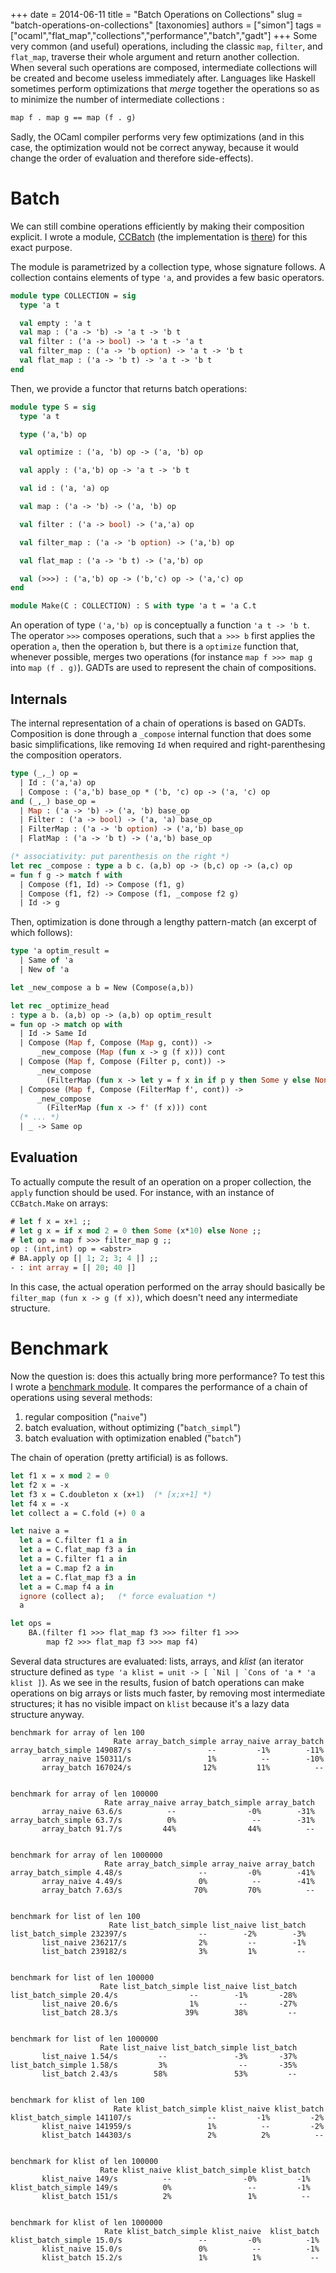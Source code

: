 +++
date = 2014-06-11
title = "Batch Operations on Collections"
slug = "batch-operations-on-collections"
[taxonomies]
authors = ["simon"]
tags = ["ocaml","flat_map","collections","performance","batch","gadt"]
+++
Some very common (and useful) operations, including the classic `map`, `filter`, and `flat_map`, traverse their whole argument and return another collection. When several such operations are composed, intermediate collections will be created and become useless immediately after. Languages like Haskell sometimes perform optimizations that *merge* together the operations so as to minimize the number of intermediate collections :

```ocaml
map f . map g == map (f . g)
```

Sadly, the OCaml compiler performs very few optimizations (and in this case, the optimization would not be correct anyway, because it would change the order of evaluation and therefore side-effects).

<!-- more -->

Batch
=====

We can still combine operations efficiently by making their composition explicit. I wrote a module, [CCBatch](https://github.com/c-cube/ocaml-containers/blob/fc3b6040f6c228eec911545c48bd67ca8d33b9ca/core/CCBatch.mli) (the implementation is [there](https://github.com/c-cube/ocaml-containers/blob/fc3b6040f6c228eec911545c48bd67ca8d33b9ca/core/CCBatch.ml)) for this exact purpose.

The module is parametrized by a collection type, whose signature follows. A collection contains elements of type `'a`, and provides a few basic operators.

```ocaml
module type COLLECTION = sig
  type 'a t

  val empty : 'a t
  val map : ('a -> 'b) -> 'a t -> 'b t
  val filter : ('a -> bool) -> 'a t -> 'a t
  val filter_map : ('a -> 'b option) -> 'a t -> 'b t
  val flat_map : ('a -> 'b t) -> 'a t -> 'b t
end
```

Then, we provide a functor that returns batch operations:

```ocaml
module type S = sig
  type 'a t

  type ('a,'b) op

  val optimize : ('a, 'b) op -> ('a, 'b) op

  val apply : ('a,'b) op -> 'a t -> 'b t

  val id : ('a, 'a) op

  val map : ('a -> 'b) -> ('a, 'b) op

  val filter : ('a -> bool) -> ('a,'a) op

  val filter_map : ('a -> 'b option) -> ('a,'b) op

  val flat_map : ('a -> 'b t) -> ('a,'b) op

  val (>>>) : ('a,'b) op -> ('b,'c) op -> ('a,'c) op
end

module Make(C : COLLECTION) : S with type 'a t = 'a C.t
```

An operation of type `('a,'b) op` is conceptually a function `'a t -> 'b t`. The operator `>>>` composes operations, such that `a >>> b` first applies the operation `a`, then the operation `b`, but there is a `optimize` function that, whenever possible, merges two operations (for instance `map f >>> map g` into `map (f . g)`). GADTs are used to represent the chain of compositions.

Internals
---------

The internal representation of a chain of operations is based on GADTs. Composition is done through a `_compose` internal function that does some basic simplifications, like removing `Id` when required and right-parenthesing the composition operators.

```ocaml
type (_,_) op =
  | Id : ('a,'a) op
  | Compose : ('a,'b) base_op * ('b, 'c) op -> ('a, 'c) op
and (_,_) base_op =
  | Map : ('a -> 'b) -> ('a, 'b) base_op
  | Filter : ('a -> bool) -> ('a, 'a) base_op
  | FilterMap : ('a -> 'b option) -> ('a,'b) base_op
  | FlatMap : ('a -> 'b t) -> ('a,'b) base_op

(* associativity: put parenthesis on the right *)
let rec _compose : type a b c. (a,b) op -> (b,c) op -> (a,c) op
= fun f g -> match f with
  | Compose (f1, Id) -> Compose (f1, g)
  | Compose (f1, f2) -> Compose (f1, _compose f2 g)
  | Id -> g
```

Then, optimization is done through a lengthy pattern-match (an excerpt of which follows):

```ocaml
type 'a optim_result =
  | Same of 'a
  | New of 'a

let _new_compose a b = New (Compose(a,b))

let rec _optimize_head
: type a b. (a,b) op -> (a,b) op optim_result
= fun op -> match op with
  | Id -> Same Id
  | Compose (Map f, Compose (Map g, cont)) ->
      _new_compose (Map (fun x -> g (f x))) cont
  | Compose (Map f, Compose (Filter p, cont)) ->
      _new_compose
        (FilterMap (fun x -> let y = f x in if p y then Some y else None)) cont
  | Compose (Map f, Compose (FilterMap f', cont)) ->
      _new_compose
        (FilterMap (fun x -> f' (f x))) cont
  (* ... *)
  | _ -> Same op
```

Evaluation
----------

To actually compute the result of an operation on a proper collection, the `apply` function should be used. For instance, with an instance of `CCBatch.Make` on arrays:

```ocaml
# let f x = x+1 ;;
# let g x = if x mod 2 = 0 then Some (x*10) else None ;;
# let op = map f >>> filter_map g ;;
op : (int,int) op = <abstr>
# BA.apply op [| 1; 2; 3; 4 |] ;;
- : int array = [| 20; 40 |]
```

In this case, the actual operation performed on the array should basically be `filter_map (fun x -> g (f x))`, which doesn't need any intermediate structure.

Benchmark
=========

Now the question is: does this actually bring more performance? To test this I wrote a [benchmark module](https://github.com/c-cube/ocaml-containers/blob/fc3b6040f6c228eec911545c48bd67ca8d33b9ca/tests/bench_batch.ml). It compares the performance of a chain of operations using several methods:

1.  regular composition ("`naive`")
2.  batch evaluation, without optimizing ("`batch_simpl`")
3.  batch evaluation with optimization enabled ("`batch`")

The chain of operation (pretty artificial) is as follows.

```ocaml
let f1 x = x mod 2 = 0
let f2 x = -x
let f3 x = C.doubleton x (x+1)  (* [x;x+1] *)
let f4 x = -x
let collect a = C.fold (+) 0 a

let naive a =
  let a = C.filter f1 a in
  let a = C.flat_map f3 a in
  let a = C.filter f1 a in
  let a = C.map f2 a in
  let a = C.flat_map f3 a in
  let a = C.map f4 a in
  ignore (collect a);   (* force evaluation *)
  a

let ops =
    BA.(filter f1 >>> flat_map f3 >>> filter f1 >>>
        map f2 >>> flat_map f3 >>> map f4)
```

Several data structures are evaluated: lists, arrays, and *klist* (an iterator structure defined as `` type 'a klist = unit -> [ `Nil | `Cons of 'a * 'a klist ] ``). As we see in the results, fusion of batch operations can make operations on big arrays or lists much faster, by removing most intermediate structures; it has no visible impact on `klist` because it's a lazy data structure anyway.

    benchmark for array of len 100
                           Rate array_batch_simple array_naive array_batch
    array_batch_simple 149087/s                 --         -1%        -11%
           array_naive 150311/s                 1%          --        -10%
           array_batch 167024/s                12%         11%          --


    benchmark for array of len 100000
                         Rate array_naive array_batch_simple array_batch
           array_naive 63.6/s          --                -0%        -31%
    array_batch_simple 63.7/s          0%                 --        -31%
           array_batch 91.7/s         44%                44%          --


    benchmark for array of len 1000000
                         Rate array_batch_simple array_naive array_batch
    array_batch_simple 4.48/s                 --         -0%        -41%
           array_naive 4.49/s                 0%          --        -41%
           array_batch 7.63/s                70%         70%          --


    benchmark for list of len 100
                          Rate list_batch_simple list_naive list_batch
    list_batch_simple 232397/s                --        -2%        -3%
           list_naive 236217/s                2%         --        -1%
           list_batch 239182/s                3%         1%         --


    benchmark for list of len 100000
                        Rate list_batch_simple list_naive list_batch
    list_batch_simple 20.4/s                --        -1%       -28%
           list_naive 20.6/s                1%         --       -27%
           list_batch 28.3/s               39%        38%         --


    benchmark for list of len 1000000
                        Rate list_naive list_batch_simple list_batch
           list_naive 1.54/s         --               -3%       -37%
    list_batch_simple 1.58/s         3%                --       -35%
           list_batch 2.43/s        58%               53%         --


    benchmark for klist of len 100
                           Rate klist_batch_simple klist_naive klist_batch 
    klist_batch_simple 141107/s                 --         -1%         -2% 
           klist_naive 141959/s                 1%          --         -2% 
           klist_batch 144303/s                 2%          2%          -- 


    benchmark for klist of len 100000
                        Rate klist_naive klist_batch_simple klist_batch
           klist_naive 149/s          --                -0%         -1%
    klist_batch_simple 149/s          0%                 --         -1%
           klist_batch 151/s          2%                 1%          --


    benchmark for klist of len 1000000
                         Rate klist_batch_simple klist_naive  klist_batch
    klist_batch_simple 15.0/s                 --         -0%          -1%
           klist_naive 15.0/s                 0%          --          -1%
           klist_batch 15.2/s                 1%          1%           --
